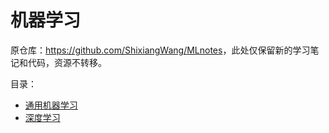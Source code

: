 # 机器学习

原仓库：<https://github.com/ShixiangWang/MLnotes>，此处仅保留新的学习笔记和代码，资源不转移。

目录：

- [通用机器学习](general)
- [深度学习](dl)